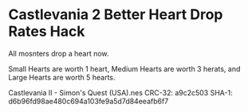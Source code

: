 # Castlevania 2 Better Heart Drop Rates Hack

All mosnters drop a heart now.

Small Hearts are worth 1 heart, Medium Hearts are worth 3 herats, and Large Hearts are worth 5 hearts.

Castlevania II - Simon's Quest (USA).nes
CRC-32: a9c2c503
SHA-1: d6b96fd98ae480c694a103fe9a5d7d84eeafb6f7


